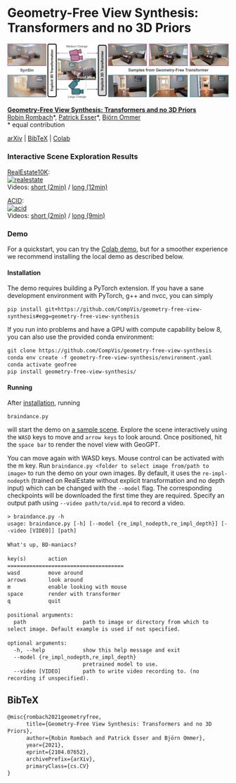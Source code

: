 # Geometry-Free View Synthesis: Transformers and no 3D Priors
![teaser](assets/firstpage.jpg)

[**Geometry-Free View Synthesis: Transformers and no 3D Priors**](https://compvis.github.io/geometry-free-view-synthesis/)<br/>
[Robin Rombach](https://github.com/rromb)\*,
[Patrick Esser](https://github.com/pesser)\*,
[Björn Ommer](https://hci.iwr.uni-heidelberg.de/Staff/bommer)<br/>
\* equal contribution

[arXiv](https://arxiv.org/abs/2104.07652) | [BibTeX](#bibtex) | [Colab](https://colab.research.google.com/github/CompVis/geometry-free-view-synthesis/blob/master/scripts/braindance.ipynb)

### Interactive Scene Exploration Results

[RealEstate10K](https://google.github.io/realestate10k/):<br/>
<a href="assets/realestate_short.mp4">![realestate](assets/realestate_preview.gif)</a><br/>
Videos: [short (2min)](assets/realestate_short.mp4) / [long (12min)](assets/realestate_long.mp4)

[ACID](https://infinite-nature.github.io/):<br/>
<a href="assets/acid_short.mp4">![acid](assets/acid_preview.gif)</a><br/>
Videos: [short (2min)](assets/acid_short.mp4) / [long (9min)](assets/acid_long.mp4)

### Demo

For a quickstart, you can try the [Colab
demo](https://colab.research.google.com/github/CompVis/geometry-free-view-synthesis/blob/master/scripts/braindance.ipynb),
but for a smoother experience we recommend installing the local demo as
described below.

#### Installation

The demo requires building a PyTorch extension. If you have a sane development
environment with PyTorch, g++ and nvcc, you can simply

```
pip install git+https://github.com/CompVis/geometry-free-view-synthesis#egg=geometry-free-view-synthesis
```

If you run into problems and have a GPU with compute capability below 8, you
can also use the provided conda environment:

```
git clone https://github.com/CompVis/geometry-free-view-synthesis
conda env create -f geometry-free-view-synthesis/environment.yaml
conda activate geofree
pip install geometry-free-view-synthesis/
```

#### Running

After [installation](#installation), running

```
braindance.py
```

will start the demo on [a sample scene](http://walledoffhotel.com/rooms.html).
Explore the scene interactively using the `WASD` keys to move and `arrow keys` to
look around. Once positioned, hit the `space bar` to render the novel view with
GeoGPT.

You can move again with WASD keys. Mouse control can be activated with the m
key. Run `braindance.py <folder to select image from/path to image>` to run the
demo on your own images. By default, it uses the `re-impl-nodepth` (trained on
RealEstate without explicit transformation and no depth input) which can be
changed with the `--model` flag. The corresponding checkpoints will be
downloaded the first time they are required. Specify an output path using
`--video path/to/vid.mp4` to record a video.

```
> braindance.py -h
usage: braindance.py [-h] [--model {re_impl_nodepth,re_impl_depth}] [--video [VIDEO]] [path]

What's up, BD-maniacs?

key(s)       action                  
=====================================
wasd         move around             
arrows       look around             
m            enable looking with mouse
space        render with transformer 
q            quit                    

positional arguments:
  path                  path to image or directory from which to select image. Default example is used if not specified.

optional arguments:
  -h, --help            show this help message and exit
  --model {re_impl_nodepth,re_impl_depth}
                        pretrained model to use.
  --video [VIDEO]       path to write video recording to. (no recording if unspecified).
```

## BibTeX

```
@misc{rombach2021geometryfree,
      title={Geometry-Free View Synthesis: Transformers and no 3D Priors}, 
      author={Robin Rombach and Patrick Esser and Björn Ommer},
      year={2021},
      eprint={2104.07652},
      archivePrefix={arXiv},
      primaryClass={cs.CV}
}
```
